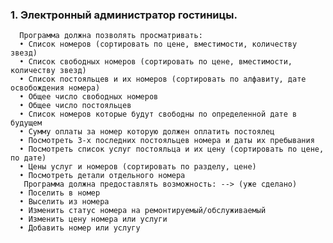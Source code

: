 ### 1.  Электронный администратор гостиницы. ###
      Программа должна позволять просматривать:
      •	Список номеров (сортировать по цене, вместимости, количеству звезд)
      •	Список свободных номеров (сортировать по цене, вместимости, количеству звезд)
      •	Список постояльцев и их номеров (сортировать по алфавиту, дате освобождения номера)
      •	Общее число свободных номеров
      •	Общее число постояльцев
      •	Список номеров которые будут свободны по определенной дате в будущем
      •	Сумму оплаты за номер которую должен оплатить постоялец
      •	Посмотреть 3-х последних постояльцев номера и даты их пребывания
      •	Посмотреть список услуг постояльца и их цену (сортировать по цене, по дате)
      •	Цены услуг и номеров (сортировать по разделу, цене)
      •	Посмотреть детали отдельного номера
       Программа должна предоставлять возможность: --> (уже сделано) 
      •	Поселить в номер
      •	Выселить из номера
      •	Изменить статус номера на ремонтируемый/обслуживаемый
      •	Изменить цену номера или услуги
      •	Добавить номер или услугу